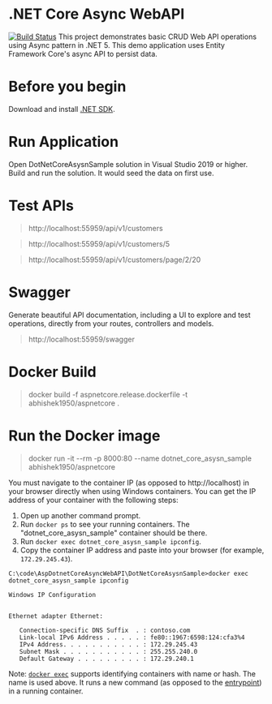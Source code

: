 # .NET Core Async WebAPI
[![Build Status](https://dev.azure.com/abhishekgoenkapublic/github-projects/_apis/build/status/AspDotnetCoreAsyncWebAPI-main-ci?branchName=master)](https://dev.azure.com/abhishekgoenkapublic/github-projects/_build/latest?definitionId=8&branchName=master)
This project demonstrates basic CRUD Web API operations using Async pattern in .NET 5. This demo application uses Entity Framework Core's async API to persist data.

# Before you begin
Download and install [.NET SDK](https://go.microsoft.com/fwlink/?LinkID=660852&clcid=0x409).

# Run Application
Open DotNetCoreAsysnSample solution in Visual Studio 2019 or higher. Build and run the solution. It would seed the data on first use.

# Test APIs
> http://localhost:55959/api/v1/customers

> http://localhost:55959/api/v1/customers/5

> http://localhost:55959/api/v1/customers/page/2/20

# Swagger
Generate beautiful API documentation, including a UI to explore and test operations, directly from your routes, controllers and models.
> http://localhost:55959/swagger

# Docker Build
> docker build -f aspnetcore.release.dockerfile -t abhishek1950/aspnetcore .

# Run the Docker image
> docker run -it --rm -p 8000:80 --name dotnet_core_asysn_sample abhishek1950/aspnetcore


You must navigate to the container IP (as opposed to http://localhost) in your browser directly when using Windows containers. You can get the IP address of your container with the following steps:

1. Open up another command prompt.
1. Run `docker ps` to see your running containers. The "dotnet_core_asysn_sample" container should be there.
1. Run `docker exec dotnet_core_asysn_sample ipconfig`.
1. Copy the container IP address and paste into your browser (for example, `172.29.245.43`).

```console
C:\code\AspDotnetCoreAsyncWebAPI\DotNetCoreAsysnSample>docker exec dotnet_core_asysn_sample ipconfig

Windows IP Configuration


Ethernet adapter Ethernet:

   Connection-specific DNS Suffix  . : contoso.com
   Link-local IPv6 Address . . . . . : fe80::1967:6598:124:cfa3%4
   IPv4 Address. . . . . . . . . . . : 172.29.245.43
   Subnet Mask . . . . . . . . . . . : 255.255.240.0
   Default Gateway . . . . . . . . . : 172.29.240.1
```

Note: [`docker exec`](https://docs.docker.com/engine/reference/commandline/exec/) supports identifying containers with name or hash. The name is used above. It runs a new command (as opposed to the [entrypoint](https://docs.docker.com/engine/reference/builder/#entrypoint)) in a running container.
